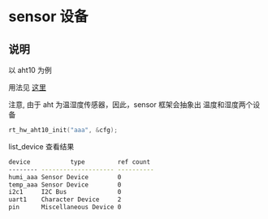# sensor 设备

## 说明

以 aht10 为例

用法见 [这里](https://github.com/RT-Thread-packages/aht10#readme)

注意, 由于 aht 为温湿度传感器，因此，sensor 框架会抽象出 温度和湿度两个设备

```c
rt_hw_aht10_init("aaa", &cfg);
```

list_device 查看结果

```sh
device           type         ref count
-------- -------------------- ----------
humi_aaa Sensor Device        0
temp_aaa Sensor Device        0
i2c1     I2C Bus              0
uart1    Character Device     2
pin      Miscellaneous Device 0
```
